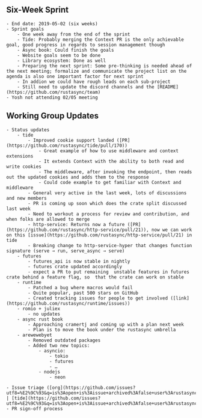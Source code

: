 ## Six-Week Sprint
    - End date: 2019-05-02 (six weeks)
    - Sprint goals
        - One week away from the end of the sprint
        - Tide: Probably merging the Context PR is the only achievable goal, good progress in regards to session management though
        - Async book: Could finish the goals
        - Website goals seem to be done
        - Library ecosystem: Done as well
        - Preparing the next sprint: Some pre-thinking is needed ahead of the next meeting; formalize and communicate the project list on the agenda is also one important factor for next sprint
        - In addion we could have rough leads on each sub-project
        - Still need to update the discord channels and the [README](https://github.com/rustasync/team)
    - Yosh not attending 02/05 meeting

## Working Group Updates
    - Status updates
        - tide
            - Improved cookie support landed ([PR](https://github.com/rustasync/tide/pull/170))
                - Great example of how to use middleware and context extensions 
                - It extends Context with the ability to both read and write cookies
                - The middleware, after invoking the endpoint, then reads out the updated cookies and adds them to the response
                - Could code example to get familiar with Context and middleware
            - General very active in the last week, lots of discussions and new members
            - PR is coming up soon which does the crate split discussed last week
            - Need to workout a process for review and contribution, and when folks are allowed to merge
            - http-service: Returns now a future ([PR](https://github.com/rustasync/http-service/pull/21)), now we can work on this [issue](https://github.com/rustasync/http-service/pull/21) in tide
            - Breaking change to http-service-hyper that changes function signature (serve → run, serve_async → serve)
        - futures
            - futures_api is now stable in nightly
            - futures crate updated accordingly
            - expect a PR to put remaining  unstable features in futures crate behind a feature flag, so  that the crate can work on stable
        - runtime
            - Patched a bug where macros would fail
            - Quite popular, past 500 stars on GitHub
            - Created tracking issues for people to get involved ([link](https://github.com/rustasync/runtime/issues))
        - romio + juliex
            - no updates
        - async rust book
            - Approaching cramertj and coming up with a plan next week
            - Plan is to move the book under the rustasync umbrella
        - arewewebyet
            - Removed outdated packages
            - Added two new topics:
                - asyncio:
                    - tokio
                    - futures
                    - …
                - nodejs
                    - neon
        
    - Issue triage ([org](https://github.com/issues?utf8=%E2%9C%93&q=is%3Aopen+is%3Aissue+archived%3Afalse+user%3Arustasync) | [tide](https://github.com/issues?utf8=%E2%9C%93&q=is%3Aopen+is%3Aissue+archived%3Afalse+user%3Arustasync))
    - PR sign-off process